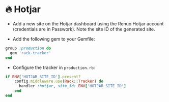 # :fire: Hotjar

* Add a new site on the Hotjar dashboard using the Renuo Hotjar account
(credentials are in Passwork). Note the site ID of the generated site.

* Add the following gem to your Gemfile:

```ruby
group :production do
  gem 'rack-tracker'
end
```

* Configure the tracker in `production.rb`:

```ruby
if ENV['HOTJAR_SITE_ID'].present?
    config.middleware.use(Rack::Tracker) do
      handler :hotjar, site_id: ENV['HOTJAR_SITE_ID']
    end
end
```
